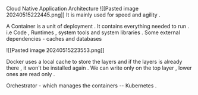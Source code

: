 
Cloud Native Application Architecture
![[Pasted image 20240515222445.png]]
It is mainly used for speed and agility .

A Container is a unit of deployment . It contains everything needed to run .
i.e Code , Runtimes , system tools and system libraries .
Some external dependencies - caches and databases

![[Pasted image 20240515223553.png]]

Docker uses a local cache to store the layers and if the layers is already there , it won't be installed again .
We can write only on the top layer , lower ones are read only .


Orchestrator - which manages the containers -- Kubernetes .